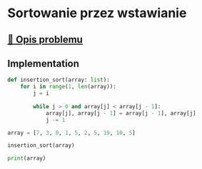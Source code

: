 # Sortowanie przez wstawianie

## [:link: Opis problemu](../../../../algorithms/sorting/insertion-sort.md)

## Implementation

```python linenums="1"
def insertion_sort(array: list):
    for i in range(1, len(array)):
        j = i
        
        while j > 0 and array[j] < array[j - 1]:
            array[j], array[j - 1] = array[j - 1], array[j]
            j -= 1

array = [7, 3, 0, 1, 5, 2, 5, 19, 10, 5]

insertion_sort(array)

print(array)
```
